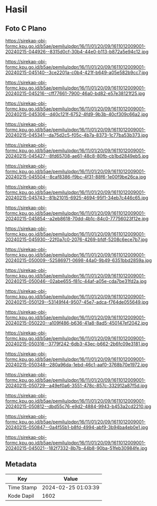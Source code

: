 # Hasil

## Foto C Plano

https://sirekap-obj-formc.kpu.go.id/b5ae/pemilu/pdpr/16/11/01/20/09/1611012009001-20240215-044926--8315d0cf-30b4-44e0-b113-b872a5e94c12.jpg

https://sirekap-obj-formc.kpu.go.id/b5ae/pemilu/pdpr/16/11/01/20/09/1611012009001-20240215-045140--3ce2201a-c0b4-421f-b649-a05e582b9cc7.jpg

https://sirekap-obj-formc.kpu.go.id/b5ae/pemilu/pdpr/16/11/01/20/09/1611012009001-20240215-045216--cff77661-7900-46a0-bd82-e57e38121f25.jpg

https://sirekap-obj-formc.kpu.go.id/b5ae/pemilu/pdpr/16/11/01/20/09/1611012009001-20240215-045306--d40c121f-6752-4fd9-9b3b-40cf309c66a2.jpg

https://sirekap-obj-formc.kpu.go.id/b5ae/pemilu/pdpr/16/11/01/20/09/1611012009001-20240215-045341--da75d2c5-f05c-4b7a-8373-1c77ba53b373.jpg

https://sirekap-obj-formc.kpu.go.id/b5ae/pemilu/pdpr/16/11/01/20/09/1611012009001-20240215-045427--8fd65708-ae61-48c8-80fb-cb1bd2849eb5.jpg

https://sirekap-obj-formc.kpu.go.id/b5ae/pemilu/pdpr/16/11/01/20/09/1611012009001-20240215-045504--8caf8386-f9bc-4f31-88f6-1e00f9be26ca.jpg

https://sirekap-obj-formc.kpu.go.id/b5ae/pemilu/pdpr/16/11/01/20/09/1611012009001-20240215-045743--81b21015-6925-4694-95f1-34eb7c446c65.jpg

https://sirekap-obj-formc.kpu.go.id/b5ae/pemilu/pdpr/16/11/01/20/09/1611012009001-20240215-045854--a2eb8618-70dd-4b1c-84c0-77756023f12e.jpg

https://sirekap-obj-formc.kpu.go.id/b5ae/pemilu/pdpr/16/11/01/20/09/1611012009001-20240215-045930--22f0a7c0-2076-4269-bfdf-5208c6ece7b7.jpg

https://sirekap-obj-formc.kpu.go.id/b5ae/pemilu/pdpr/16/11/01/20/09/1611012009001-20240215-050009--52586971-0698-44a0-9b49-6351bbd2859a.jpg

https://sirekap-obj-formc.kpu.go.id/b5ae/pemilu/pdpr/16/11/01/20/09/1611012009001-20240215-050046--02abe655-f81c-44af-a05e-cda7be31fd2a.jpg

https://sirekap-obj-formc.kpu.go.id/b5ae/pemilu/pdpr/16/11/01/20/09/1611012009001-20240215-050129--53149f44-9507-45e7-adca-f764de055649.jpg

https://sirekap-obj-formc.kpu.go.id/b5ae/pemilu/pdpr/16/11/01/20/09/1611012009001-20240215-050220--a109f486-b636-41a8-8ad5-450147ef2042.jpg

https://sirekap-obj-formc.kpu.go.id/b5ae/pemilu/pdpr/16/11/01/20/09/1611012009001-20240215-050316--3779f242-6db3-43ec-b662-2b6fc09e3181.jpg

https://sirekap-obj-formc.kpu.go.id/b5ae/pemilu/pdpr/16/11/01/20/09/1611012009001-20240215-050348--280a96da-1ebd-46c1-aaf0-3768b70e1972.jpg

https://sirekap-obj-formc.kpu.go.id/b5ae/pemilu/pdpr/16/11/01/20/09/1611012009001-20240215-050729--a49ef0a6-3551-478c-857c-332912a87f5d.jpg

https://sirekap-obj-formc.kpu.go.id/b5ae/pemilu/pdpr/16/11/01/20/09/1611012009001-20240215-050812--dbd55c76-e9d2-4884-9943-b453a2cd2210.jpg

https://sirekap-obj-formc.kpu.go.id/b5ae/pemilu/pdpr/16/11/01/20/09/1611012009001-20240215-050847--0a4f55b1-b8fd-4994-abf9-3b94ba4eb0e1.jpg

https://sirekap-obj-formc.kpu.go.id/b5ae/pemilu/pdpr/16/11/01/20/09/1611012009001-20240215-045021--182f7332-8b7b-44b8-90ba-51feb30984fe.jpg


## Metadata

| Key        | Value               |
| ---------- | ------------------- |
| Time Stamp | 2024-02-25 01:03:39 |
| Kode Dapil | 1602                |



